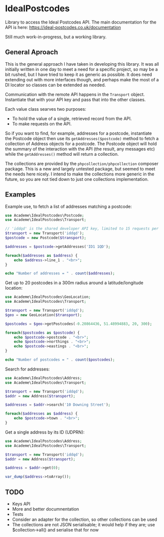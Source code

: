 # IdealPostcodes

Library to access the Ideal Postcodes API.
The main documentation for the API is here:
https://ideal-postcodes.co.uk/documentation

Still much work-in-progress, but a working library. 

## General Aproach

This is the general approach I have taken in developing this library. It was all initially written in one day 
to meet a need for a specific project, so may be a bit rushed, but I have tried to keep it as generic as
possible. It does need extending out with more interfaces though, and perhaps make the most of a DI locator 
so classes can be extended as needed.

Communication with the remote API happens in the `Transport` object. Instantiate that with your API key
and pass that into the other classes.

Each value class searves two purposes:

* To hold the value of a single, retrieved record from the API.
* To make requests on the API.

So if you want to find, for example, addresses for a postcode, instantiate the Postcode object then use its
`getAddresses($postcode)` method to fetch a collection of Address objects for a postcode. The Postcode object
will hold the summary of the interaction with the API (the result, any messages etc) while the `getAddresses()`
method will return a collection.

The collections are provided by the `phpcollection/phpcollection` composer package. This is a new and largely
untested package, but seemed to meet the needs here nicely. I intend to make the collections more generic
in the future, so you are not tied down to just one collections implementation.

## Examples

Example use, to fetch a list of addresses matching a postcode:

~~~php
use Academe\IdealPostcodes\Postcode;
use Academe\IdealPostcodes\Transport;

// 'iddqd' is the shared developer API key, limited to 15 requests per day for each IP address.
$transport = new Transport('iddqd');
$postcode = new Postcode($transport);

$addresses = $postcode->getAddresses('ID1 1QD');

foreach($addresses as $address) {
    echo $address->line_1 . "<br>";
}

echo "Number of addresses = " . count($addresses);
~~~

Get up to 20 postcodes in a 300m radius around a latitude/longitude location:

~~~php
use Academe\IdealPostcodes\GeoLocation;
use Academe\IdealPostcodes\Transport;

$transport = new Transport('iddqd');
$geo = new GeoLocation($transport);

$postcodes = $geo->getPostcodes(-0.20864436, 51.48994883, 20, 300);

foreach($postcodes as $postcode) {
    echo $postcode->postcode . "<br>";
    echo $postcode->northings . "<br>";
    echo $postcode->eastings . "<br>";
}

echo "Number of postcodes = " . count($postcodes);
~~~

Search for addresses:

~~~php
use Academe\IdealPostcodes\Address;
use Academe\IdealPostcodes\Transport;

$transport = new Transport('iddqd');
$addr = new Address($transport);

$addresses = $addr->search('10 Downing Street');

foreach($addresses as $address) {
    echo $postcode->town . "<br>";
}
~~~

Get a single address by its ID (UDPRN):

~~~php
use Academe\IdealPostcodes\Address;
use Academe\IdealPostcodes\Transport;

$transport = new Transport('iddqd');
$addr = new Address($transport);

$address = $addr->get(0);

var_dump($address->toArray());
~~~

## TODO

* Keys API
* More and better documnentation
* Tests
* Consider an adapter for the collection, so other collections can be used
* The collections are not JSON serialisable; it would help if they are; use $collection->all() and serialise that for now
